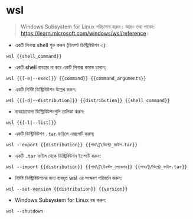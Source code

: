 # wsl

> Windows Subsystem for Linux পরিচালনা করুন।
> আরও তথ্য পাবেন: <https://learn.microsoft.com/windows/wsl/reference>।

- একটি লিনাক্স shell শুরু করুন (ডিফল্ট ডিস্ট্রিবিউশন এ):

`wsl {{shell_command}}`

- একটি shell ব্যবহার না করে একটি লিনাক্স কমান্ড চালান:

`wsl {{[-e|--exec]}} {{command}} {{command_arguments}}`

- একটি নির্দিষ্ট ডিস্ট্রিবিউশন উল্লেখ করুন:

`wsl {{[-d|--distribution]}} {{distribution}} {{shell_command}}`

- ব্যবহারযোগ্য ডিস্ট্রিবিউশনগুলি তালিকা করুন:

`wsl {{[-l|--list]}}`

- একটি ডিস্ট্রিবিউশন `.tar` ফাইলে এক্সপোর্ট করুন:

`wsl --export {{distribution}} {{পাথ\টু\ডিস্ট্রো_ফাইল.tar}}`

- একটি `.tar` ফাইল থেকে ডিস্ট্রিবিউশন ইম্পোর্ট করুন:

`wsl --import {{distribution}} {{পাথ\টু\ইনস্টল_লোকেশন}} {{পাথ/টু/ডিস্ট্রো_ফাইল.tar}}`

- নির্দিষ্ট ডিস্ট্রিবিউশনের জন্য ব্যবহৃত wsl এর সংস্করণ পরিবর্তন করুন:

`wsl --set-version {{distribution}} {{version}}`

- Windows Subsystem for Linux বন্ধ করুন:

`wsl --shutdown`
